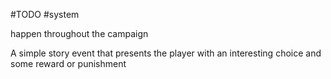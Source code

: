 #TODO 
#system 

happen throughout the campaign

A simple story event that presents the player with an interesting choice and some reward or punishment